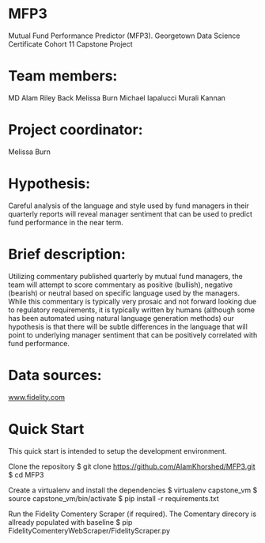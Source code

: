 # MFP3
Mutual Fund Performance Predictor (MFP3). 
Georgetown Data Science Certificate Cohort 11 Capstone Project

# Team members:
MD Alam
Riley Back
Melissa Burn
Michael Iapalucci
Murali Kannan

# Project coordinator: 
Melissa Burn

# Hypothesis: 
Careful analysis of the language and style used by fund managers in their quarterly reports will reveal manager sentiment that can be used to predict fund performance in the near term.

# Brief description: 
Utilizing commentary published quarterly by mutual fund managers, the team will attempt to score commentary as positive (bullish), negative (bearish) or neutral based on specific language used by the managers.  While this commentary is typically very prosaic and not forward looking due to regulatory requirements, it is typically written by humans (although some has been automated using natural language generation methods) our hypothesis is that there will be subtle differences in the language that will point to underlying manager sentiment that can be positively correlated with fund performance.

# Data sources: 

www.fidelity.com

# Quick Start
This quick start is intended to setup the development environment.

Clone the repository
$ git clone https://github.com/AlamKhorshed/MFP3.git
$ cd MFP3

Create a virtualenv and install the dependencies
$ virtualenv capstone_vm
$ source capstone_vm/bin/activate
$ pip install -r requirements.txt

Run the Fidelity Comentery Scraper (if required). The Comentary direcory is allready populated with baseline 
$ pip FidelityComenteryWebScraper/FidelityScraper.py 
